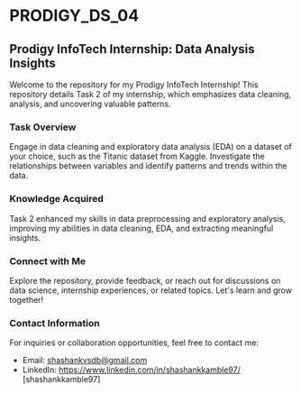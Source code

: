 # PRODIGY_DS_04
## Prodigy InfoTech Internship: Data Analysis Insights

Welcome to the repository for my Prodigy InfoTech Internship! This repository details Task 2 of my internship, which emphasizes data cleaning, analysis, and uncovering valuable patterns.

### Task Overview
Engage in data cleaning and exploratory data analysis (EDA) on a dataset of your choice, such as the Titanic dataset from Kaggle. Investigate the relationships between variables and identify patterns and trends within the data.

### Knowledge Acquired
Task 2 enhanced my skills in data preprocessing and exploratory analysis, improving my abilities in data cleaning, EDA, and extracting meaningful insights.

### Connect with Me
Explore the repository, provide feedback, or reach out for discussions on data science, internship experiences, or related topics. Let's learn and grow together!

### Contact Information
For inquiries or collaboration opportunities, feel free to contact me:

- Email: shashankvsdb@gmail.com
- LinkedIn:  https://www.linkedin.com/in/shashankkamble97/ [shashankkamble97]
